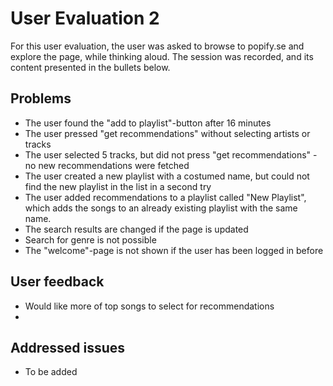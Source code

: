 # User Evaluation 2

For this user evaluation, the user was asked to browse
to popify.se and explore the page, while thinking aloud.
The session was recorded, and its content presented in
the bullets below.

## Problems
- The user found the "add to playlist"-button after 16 minutes
- The user pressed "get recommendations" without selecting artists
or tracks
- The user selected 5 tracks, but did not press "get recommendations" - 
no new recommendations were fetched
- The user created a new playlist with a costumed name, but could not
find the new playlist in the list in a second try
- The user added recommendations to a playlist called "New Playlist",
which adds the songs to an already existing playlist with the same name.
- The search results are changed if the page is updated
- Search for genre is not possible
- The "welcome"-page is not shown if the user has been logged in before

## User feedback
- Would like more of top songs to select for recommendations
- 

## Addressed issues
- To be added